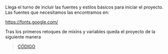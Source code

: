 Llega el turno de incluir las fuentes y estilos básicos para iniciar el proyecto. Las fuentes que necesitamos las encontramos en:

https://fonts.google.com/

Tras los primeros retoques de mixins y variables queda el proyecto de la siguiente manera

> [CÓDIGO](/recursos/5-fuentes.zip)

